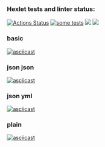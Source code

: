 ### Hexlet tests and linter status:

[![Actions Status](https://github.com/failler815/qa-auto-engineer-javascript-project-87/actions/workflows/hexlet-check.yml/badge.svg)](https://github.com/failler815/qa-auto-engineer-javascript-project-87/actions)
[![some tests](https://github.com/failler815/qa-auto-engineer-javascript-project-87/actions/workflows/test.yml/badge.svg)](https://github.com/failler815/qa-auto-engineer-javascript-project-87/actions/workflows/test.yml)
<a href="https://codeclimate.com/github/failler815/qa-auto-engineer-javascript-project-87/maintainability"><img src="https://api.codeclimate.com/v1/badges/5d76830068dd966f0aac/maintainability" /></a>
<a href="https://codeclimate.com/github/failler815/qa-auto-engineer-javascript-project-87/test_coverage"><img src="https://api.codeclimate.com/v1/badges/5d76830068dd966f0aac/test_coverage" /></a>

### basic

[![asciicast](https://asciinema.org/a/6dQO4rNwpRrGjtUXgucsHAJR8.svg)](https://asciinema.org/a/6dQO4rNwpRrGjtUXgucsHAJR8)

### json json

[![asciicast](https://asciinema.org/a/TvYv2yevQ5tOwV2eJncSFFITW.svg)](https://asciinema.org/a/TvYv2yevQ5tOwV2eJncSFFITW)

### json yml

[![asciicast](https://asciinema.org/a/7GCY2XEeoK7O4huf7537c74bU.svg)](https://asciinema.org/a/7GCY2XEeoK7O4huf7537c74bU)

### plain

[![asciicast](https://asciinema.org/a/ONA2yW4KJ2vQm6DwehYtQB6FM.svg)](https://asciinema.org/a/ONA2yW4KJ2vQm6DwehYtQB6FM)
